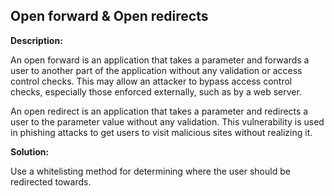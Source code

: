 
Open forward & Open redirects
-------

**Description:**

An open forward is an application that takes a parameter and forwards a user to another part of the application without any validation or access control checks. This may allow an attacker to bypass access control checks, especially those enforced externally, such as by a web server. 

An open redirect is an application that takes a parameter and redirects a user to the parameter value without any validation. This vulnerability is used in phishing attacks to get users to visit malicious sites without realizing it. 


**Solution:**

Use a whitelisting method for determining where the user should be redirected towards.

	